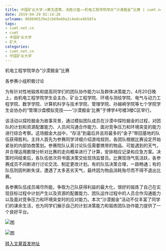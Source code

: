 ```yaml
---
title: 中国矿业大学->算无遗策，决胜沙盘——机电工程学院举办“沙漠掘金”比赛 | cumt.net.cn
date: 2019-04-29 02:14:26
urlname: 068696539e2cb69e60a2c4edce4b58fa
tags: 
- cumt.net.cn
- cumt
- 中国矿业大学
- 矿大
categories:
- cumt.net.cn
- 中国矿业大学
---
```


机电工程学院举办“沙漠掘金”比赛

各参赛小组积极讨论

为有针对性地锻炼和提高同学们的团队协作能力以及群体决策能力，4月20日晚上，由机电工程学院学生会主办，矿业工程学院、环境与测绘学院、电气与动力工程学院、数学学院、计算机科学与技术学院、管理学院、孙越崎学院等七个学院学生会协办的“管理沙盘模拟竞技——‘沙漠掘金’比赛”于博学4号楼3楼C区举行。

该活动以探险掘金为故事背景，通过模拟团队成员在沙漠中探险掘金的过程，对团队的计划和资源配置能力、人员间沟通合作能力、面对竞争压力和环境突变的能力进行综合考察。这场掘金大战中，“存活”到最后并且将最多的“金子”带回基地的队伍获得胜利。主持人首先为参赛同学详细介绍游戏规则，各团队根据比赛设定开始紧张的内部协商策划。参赛院队认真讨论队伍需要携带的物品、可能遇到的天气，并合理运用数理分析对比赛的走向概率进行了计算，安排相应记录和应急方案。决策时间结束后，各队伍依次将书面决策交给现场监督员。比赛现场气氛活跃，各参赛成员不间断进行讨论交流、制定更改计划。有的队伍决策合理，一路畅通；有的队伍则因判断失误，遭遇了太多恶劣天气，最终因为物品消耗殆尽而不得不退出比赛。

各参赛队伍成员竭尽所能，争取为己队获得利益的最大化，很好的锻炼了自己在实现目标过程中计划产生以及资源的配置能力、团队运作过程中的人员合作沟通能力以及面对竞争压力和环境突变时的应对能力。本次“沙漠掘金”活动不仅丰富了同学们的课余生活，也为同学们展示自己的计划决策能力和锻炼团队协作能力提供了一个良好平台。

![图](http://xwzx.cumt.edu.cn/_upload/article/images/11/8e/ef1509e141c8bdcef31455ba544b/4fac9ef0-e8a7-4274-b6da-805889dc840f.jpg)

![图](http://xwzx.cumt.edu.cn/_upload/article/images/11/8e/ef1509e141c8bdcef31455ba544b/3b2deece-1f88-4984-b014-b4fd3cfdaa15.jpg)

[转入文章首发地址](http://xwzx.cumt.edu.cn/f3/d4/c523a521172/page.htm)